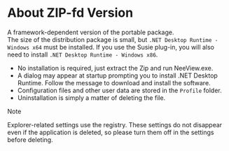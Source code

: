 # About ZIP-fd Version

A framework-dependent version of the portable package.  
The size of the distribution package is small, but `.NET Desktop Runtime - Windows x64` must be installed. 
If you use the Susie plug-in, you will also need to install `.NET Desktop Runtime - Windows x86`.

* No installation is required, just extract the Zip and run NeeView.exe.    
* A dialog may appear at startup prompting you to install .NET Desktop Runtime. Follow the message to download and install the software.
* Configuration files and other user data are stored in the `Profile` folder.  
* Uninstallation is simply a matter of deleting the file.

> [!NOTE]  
> Explorer-related settings use the registry. These settings do not disappear even if the application is deleted, so please turn them off in the settings before deleting.
